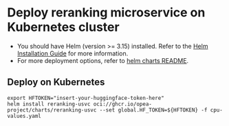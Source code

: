 # Deploy reranking microservice on Kubernetes cluster

- You should have Helm (version >= 3.15) installed. Refer to the [Helm Installation Guide](https://helm.sh/docs/intro/install/) for more information.
- For more deployment options, refer to [helm charts README](https://github.com/opea-project/GenAIInfra/tree/main/helm-charts#readme).

## Deploy on Kubernetes

```
export HFTOKEN="insert-your-huggingface-token-here"
helm install reranking-usvc oci://ghcr.io/opea-project/charts/reranking-usvc --set global.HF_TOKEN=${HFTOKEN} -f cpu-values.yaml
```
